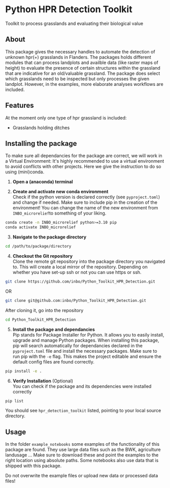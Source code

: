 # Python HPR Detection Toolkit
Toolkit to process grasslands and evaluating their biological value

## About
This package gives the necessary handles to automate the detection of unknown hpr(+) grasslands in Flanders. The packages holds different modules that can process landplots and availble data (like raster maps of height) to evaluate the presence of certain structures within the grassland that are indicative for an old/valuable grassland. The package does select which grasslands need to be inspected but only processes the given landplot. However, in the examples, more elaborate analyses workflows are included.

## Features
At the moment only one type of hpr grassland is included:
* Grasslands holding ditches

## Installing the package
To make sure all dependancies for the package are correct, we will work in a Virtual Environment: It's highly recommended to use a virtual environment to avoid conflicts with other projects. Here we give the instruction to do so using (mini)conda.

1. **Open a (anaconda) terminal**

2. **Create and activate new conda environment**  
Check if the python version is declared correctly (see `pyproject.toml`) and change if needed. Make sure to include pip in the creation of the environment! You can change the name of the new environment from `INBO_microrelief`to something of your liking.
```bash
conda create -n INBO_microrelief python>=3.10 pip
conda activate INBO_microrelief
```

3. **Navigate to the package directory**
```bash
cd /path/to/package/directory
```

4. **Checkout the Git repository**  
Clone the remote git repository into the package directory you navigated to. This will create a local mirror of the repository. Depending on whether you have set-up ssh or not you can use https or ssh.
```bash
git clone https://github.com/inbo/Python_Toolkit_HPR_Detection.git
```
OR
```bash
git clone git@github.com:inbo/Python_Toolkit_HPR_Detection.git
```
After cloning it, go into the repository
```bash
cd Python_Toolkit_HPR_Detection
```

5. **Install the package and dependancies**  
Pip stands for Package Installer for Python. It allows you to easily install, upgrade and manage Python packages. When installing this package, pip will search automatically for dependancies declared in the `pyproject.toml` file and install the necessary packages. Make sure to run pip with the `-e` flag. This makes the project editable and ensure the default config files are found correctly.
```bash
pip install -e .
```

6. **Verify Installation** (Optional)  
You can check if the package and its dependencies were installed correctly
```bash
pip list
```
You should see `hpr_detection_toolkit` listed, pointing to your local source directory. 

## Usage
In the folder `example_notebooks` some examples of the functionality of this package are found. They use large data files such as the BWK, agriculture landusage ... Make sure to download these and point the examples to the right location using absolute paths. Some notebooks also use data that is shipped with this package. 

Do not overwrite the example files or upload new data or processed data files!
